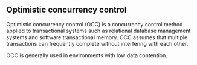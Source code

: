 


## Optimistic concurrency control


Optimistic concurrency control (OCC) is a concurrency control method applied to transactional systems such as relational database management systems and software transactional memory. OCC assumes that multiple transactions can frequently complete without interfering with each other.

<div class="alert alert-warn">
OCC is generally used in environments with low data contention.
</div>



##